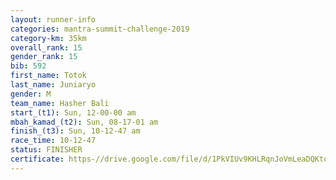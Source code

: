 ```yaml
---
layout: runner-info 
categories: mantra-summit-challenge-2019 
category-km: 35km 
overall_rank: 15
gender_rank: 15
bib: 592
first_name: Totok
last_name: Juniaryo
gender: M
team_name: Hasher Bali
start_(t1): Sun, 12-00-00 am
mbah_kamad_(t2): Sun, 08-17-01 am
finish_(t3): Sun, 10-12-47 am
race_time: 10-12-47
status: FINISHER
certificate: https-//drive.google.com/file/d/1PkVIUv9KHLRqnJoVmLeaDQKtqBtk2Ka8/view?usp=sharing
---
```

